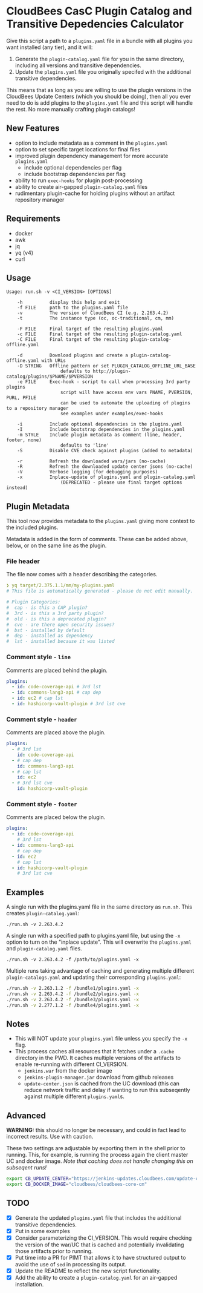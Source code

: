 # CloudBees CasC Plugin Catalog and Transitive Depedencies Calculator

Give this script a path to a `plugins.yaml` file in a bundle with all plugins you want installed (any tier), and it will:

1. Generate the `plugin-catalog.yaml` file for you in the same directory, including all versions and transitive dependencies.
2. Update the `plugins.yaml` file you originally specifed with the additional transitive dependencies.

This means that as long as you are willing to use the plugin versions in the CloudBees Update Centers (which you should be doing), then all you ever need to do is add plugins to the `plugins.yaml` file and this script will handle the rest. No more manually crafting plugin catalogs!

## New Features

- option to include metadata as a comment in the `plugins.yaml`
- option to set specific target locations for final files
- improved plugin dependency management for more accurate `plugins.yaml`
    - include optional dependencies per flag
    - include bootstrap dependencies per flag
- ability to run `exec-hooks` for plugin post-processing
- ability to create air-gapped `plugin-catalog.yaml` files
- rudimentary plugin-cache for holding plugins without an artifact repository manager

## Requirements

* docker
* awk
* jq
* yq (v4)
* curl

## Usage

```mono
Usage: run.sh -v <CI_VERSION> [OPTIONS]

    -h          display this help and exit
    -f FILE     path to the plugins.yaml file
    -v          The version of CloudBees CI (e.g. 2.263.4.2)
    -t          The instance type (oc, oc-traditional, cm, mm)

    -F FILE     Final target of the resulting plugins.yaml
    -c FILE     Final target of the resulting plugin-catalog.yaml
    -C FILE     Final target of the resulting plugin-catalog-offline.yaml

    -d          Download plugins and create a plugin-catalog-offline.yaml with URLs
    -D STRING   Offline pattern or set PLUGIN_CATALOG_OFFLINE_URL_BASE
                    defaults to http://plugin-catalog/plugins/$PNAME/$PVERSION
    -e FILE     Exec-hook - script to call when processing 3rd party plugins
                    script will have access env vars PNAME, PVERSION, PURL, PFILE
                    can be used to automate the uploading of plugins to a repository manager
                    see examples under examples/exec-hooks

    -i          Include optional dependencies in the plugins.yaml
    -I          Include bootstrap dependencies in the plugins.yaml
    -m STYLE    Include plugin metadata as comment (line, header, footer, none)
                    defaults to 'line'
    -S          Disable CVE check against plugins (added to metadata)

    -r          Refresh the downloaded wars/jars (no-cache)
    -R          Refresh the downloaded update center jsons (no-cache)
    -V          Verbose logging (for debugging purposes)
    -x          Inplace-update of plugins.yaml and plugin-catalog.yaml
                    (DEPRECATED - please use final target options instead)
```

## Plugin Metadata

This tool now provides metadata to the `plugins.yaml` giving more context to the included plugins.

Metadata is added in the form of comments. These can be added above, below, or on the same line as the plugin.

### File header

The file now comes with a header describing the categories.

```yaml
❯ yq target/2.375.1.1/mm/my-plugins.yaml
# This file is automatically generated - please do not edit manually.

# Plugin Categories:
#  cap - is this a CAP plugin?
#  3rd - is this a 3rd party plugin?
#  old - is this a deprecated plugin?
#  cve - are there open security issues?
#  bst - installed by default
#  dep - installed as dependency
#  lst - installed because it was listed
```

### Comment style - `line`

Comments are placed behind the plugin.

```yaml
plugins:
  - id: code-coverage-api # 3rd lst
  - id: commons-lang3-api # cap dep
  - id: ec2 # cap lst
  - id: hashicorp-vault-plugin # 3rd lst cve
```

### Comment style - `header`

Comments are placed above the plugin.

```yaml
plugins:
  - # 3rd lst
    id: code-coverage-api
  - # cap dep
    id: commons-lang3-api
  - # cap lst
    id: ec2
  - # 3rd lst cve
    id: hashicorp-vault-plugin
```

### Comment style - `footer`

Comments are placed below the plugin.

```yaml
plugins:
  - id: code-coverage-api
    # 3rd lst
  - id: commons-lang3-api
    # cap dep
  - id: ec2
    # cap lst
  - id: hashicorp-vault-plugin
    # 3rd lst cve
```

## Examples

A single run with the plugins.yaml file in the same directory as `run.sh`. This creates `plugin-catalog.yaml`:

`./run.sh -v 2.263.4.2`

A single run with a specified path to plugins.yaml file, but using the `-x` option to turn on the "inplace update". This will overwrite the `plugins.yaml` and `plugin-catalog.yaml` files.

`./run.sh -v 2.263.4.2 -f /path/to/plugins.yaml -x`

Multiple runs taking advantage of caching and generating multiple different `plugin-catalogs.yaml` and updating their corresponding `plugins.yaml`:

``` bash
./run.sh -v 2.263.1.2 -f /bundle1/plugins.yaml -x
./run.sh -v 2.263.4.2 -f /bundle2/plugins.yaml -x
./run.sh -v 2.263.4.2 -f /bundle3/plugins.yaml -x
./run.sh -v 2.277.1.2 -f /bundle4/plugins.yaml -x
```

## Notes

* This will NOT update your `plugins.yaml` file unless you specify the `-x` flag.
* This process caches all resources that it fetches under a `.cache` directory in the PWD. It caches multiple versions of the artifacts to enable re-running with different CI_VERSION.
  * `jenkins.war` from the docker image
  * `jenkins-plugin-manager.jar` download from github releases
  * `update-center.json` is cached from the UC download (this can reduce network traffic and delay if wanting to run this subseqently against multiple different `plugins.yaml`s.

## Advanced

**WARNING:** this should no longer be necessary, and could in fact lead to incorrect results. Use with caution.

These two settings are adjustable by exporting them in the shell prior to running. This, for example, is running the process again the client master UC and docker image. *Note that caching does not handle changing this on subseqent runs!*

```bash
export CB_UPDATE_CENTER="https://jenkins-updates.cloudbees.com/update-center/envelope-core-cm"
export CB_DOCKER_IMAGE="cloudbees/cloudbees-core-cm"
```

## TODO

- [x] Generate the updated `plugins.yaml` file that includes the additional transitive dependencies.
- [x] Put in some examples
- [x] Consider parameterizing the CI_VERSION. This would require checking the version of the war/UC that is cached and potentially invalidating those artifacts prior to running.
- [x] Put time into a PR for PIMT that allows it to have structured output to avoid the use of `sed` in processing its output.
- [x] Update the README to reflect the new script functionality.
- [x] Add the ability to create a `plugin-catalog.yaml` for an air-gapped installation.

